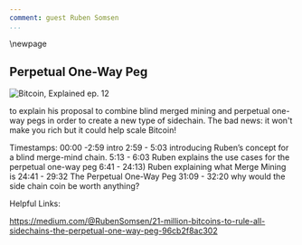 ```yaml
---
comment: guest Ruben Somsen
...
```

\newpage
## Perpetual One-Way Peg

![Bitcoin, Explained ep. 12](qr/12.png)

to explain his proposal to combine blind merged mining and perpetual one-way pegs in order to create a new type of sidechain. The bad news: it won't make you rich but it could help scale Bitcoin!

Timestamps:
00:00 -2:59 intro
2:59 - 5:03 introducing Ruben’s concept for a blind merge-mind chain.
5:13 - 6:03 Ruben explains the use cases for the perpetual one-way peg
6:41 - 24:13) Ruben explaining what Merge Mining is
24:41 - 29:32 The Perpetual One-Way Peg
31:09 - 32:20 why would the side chain coin be worth anything?

Helpful Links:

https://medium.com/@RubenSomsen/21-million-bitcoins-to-rule-all-sidechains-the-perpetual-one-way-peg-96cb2f8ac302
